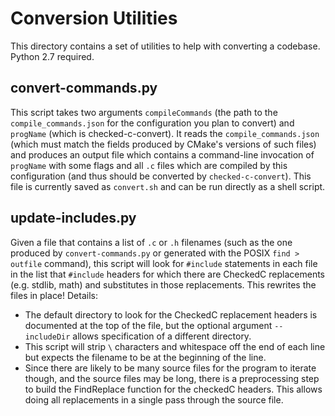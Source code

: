 # Conversion Utilities

This directory contains a set of utilities to help with converting a codebase. Python 2.7 required.

## convert-commands.py
This script takes two arguments `compileCommands` (the path to the `compile_commands.json` for the configuration you plan to convert) and `progName` (which is checked-c-convert). It reads the `compile_commands.json` (which must match the fields produced by CMake's versions of such files) and produces an output file which contains a command-line invocation of `progName` with some flags and all `.c` files which are compiled by this configuration (and thus should be converted by `checked-c-convert`). This file is currently saved as `convert.sh` and can be run directly as a shell script.

## update-includes.py

Given a file that contains a list of `.c` or `.h` filenames (such as the one produced by `convert-commands.py` or generated with the POSIX `find > outfile` command), this script will look for `#include` statements in each file in the list that `#include` headers for which there are CheckedC replacements (e.g. stdlib, math) and substitutes in those replacements. This rewrites the files in place!
Details: 
- The default directory to look for the CheckedC replacement headers is documented at the top of the file, but the optional argument `--includeDir` allows specification of a different directory.
- This script will strip `\` characters and whitespace off the end of each line but expects the filename to be at the beginning of the line.
- Since there are likely to be many source files for the program to iterate though, and the source files may be long, there is a preprocessing step to build the FindReplace function for the checkedC headers. This allows doing all replacements in a single pass through the source file.
